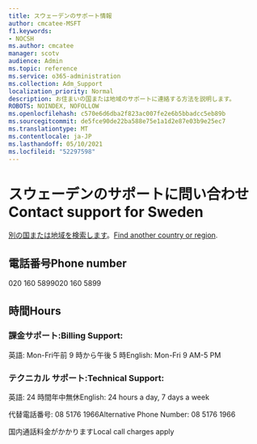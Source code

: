 ```yaml
---
title: スウェーデンのサポート情報
author: cmcatee-MSFT
f1.keywords:
- NOCSH
ms.author: cmcatee
manager: scotv
audience: Admin
ms.topic: reference
ms.service: o365-administration
ms.collection: Adm_Support
localization_priority: Normal
description: お住まいの国または地域のサポートに連絡する方法を説明します。
ROBOTS: NOINDEX, NOFOLLOW
ms.openlocfilehash: c570e6d6dba2f823ac007fe2e6b5bbadcc5eb89b
ms.sourcegitcommit: de5fce90de22ba588e75e1a1d2e87e03b9e25ec7
ms.translationtype: MT
ms.contentlocale: ja-JP
ms.lasthandoff: 05/10/2021
ms.locfileid: "52297598"
---
```

# <a name="contact-support-for-sweden"></a><span data-ttu-id="b6329-103">スウェーデンのサポートに問い合わせ</span><span class="sxs-lookup"><span data-stu-id="b6329-103">Contact support for Sweden</span></span>

<span data-ttu-id="b6329-104">[別の国または地域を検索します](../../business-video/get-help-support.md)。</span><span class="sxs-lookup"><span data-stu-id="b6329-104">[Find another country or region](../../business-video/get-help-support.md).</span></span>

## <a name="phone-number"></a><span data-ttu-id="b6329-105">電話番号</span><span class="sxs-lookup"><span data-stu-id="b6329-105">Phone number</span></span>
<span data-ttu-id="b6329-106">020 160 5899</span><span class="sxs-lookup"><span data-stu-id="b6329-106">020 160 5899</span></span>

## <a name="hours"></a><span data-ttu-id="b6329-107">時間</span><span class="sxs-lookup"><span data-stu-id="b6329-107">Hours</span></span>
### <a name="billing-support"></a><span data-ttu-id="b6329-108">課金サポート:</span><span class="sxs-lookup"><span data-stu-id="b6329-108">Billing Support:</span></span>

<span data-ttu-id="b6329-109">英語: Mon-Fri午前 9 時から午後 5 時</span><span class="sxs-lookup"><span data-stu-id="b6329-109">English: Mon-Fri 9 AM-5 PM</span></span>

### <a name="technical-support"></a><span data-ttu-id="b6329-110">テクニカル サポート:</span><span class="sxs-lookup"><span data-stu-id="b6329-110">Technical Support:</span></span>

<span data-ttu-id="b6329-111">英語: 24 時間年中無休</span><span class="sxs-lookup"><span data-stu-id="b6329-111">English: 24 hours a day, 7 days a week</span></span>

<span data-ttu-id="b6329-112">代替電話番号: 08 5176 1966</span><span class="sxs-lookup"><span data-stu-id="b6329-112">Alternative Phone Number: 08 5176 1966</span></span>

<span data-ttu-id="b6329-113">国内通話料金がかかります</span><span class="sxs-lookup"><span data-stu-id="b6329-113">Local call charges apply</span></span>
